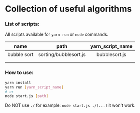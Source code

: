 # Collection of useful algorithms

### List of scripts:

All scripts available for `yarn run` or `node` commands.

|     name    |          path         |  yarn_script_name  |
|:-----------:|:---------------------:|:------------------:|
| bubble sort | sorting/bubblesort.js |    bubblesort.js   |
|             |                       |                    |
|             |                       |                    |

### How to use:
```bash
yarn install
yarn run [yarn_script_name]
# or
node start.js [path]
```

Do NOT use `./` for example: `node start.js ./[...]` it won't work.